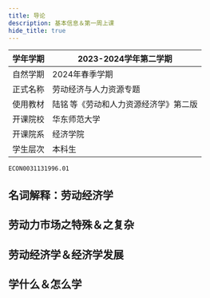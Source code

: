 ```yaml
---
title: 导论
description: 基本信息＆第一周上课
hide_title: true
---
```


|学年学期|2023-2024学年第二学期|
|---|---|
| 自然学期 | 2024年春季学期 |
| 正式名称 | 劳动经济与人力资源专题 |
| 使用教材 | 陆铭&thinsp;等《劳动和人力资源经济学》第二版 |
| 开课院校 | 华东师范大学 |
| 开课院系 | 经济学院 |
| 学生层次 | 本科生 |

```text title="学校本科教务系统课程序号"
ECON0031131996.01
```

## 名词解释：劳动经济学

## 劳动力市场之特殊＆之复杂

## 劳动经济学＆经济学发展

## 学什么＆怎么学
